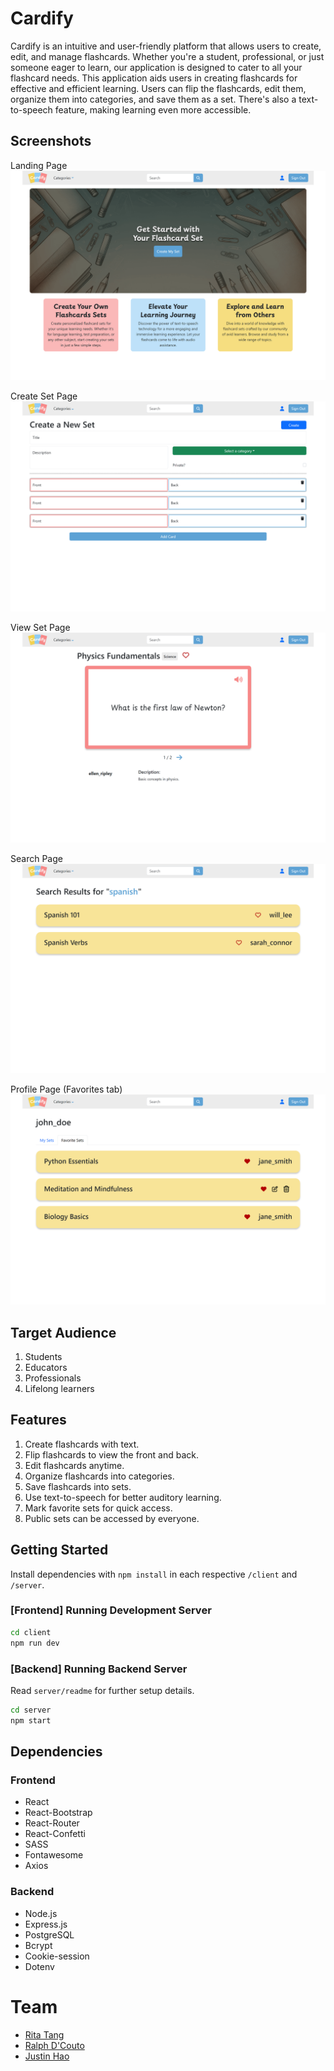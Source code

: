 # Cardify

Cardify is an intuitive and user-friendly platform that allows users to create, edit, and manage flashcards. Whether you're a student, professional, or just someone eager to learn, our application is designed to cater to all your flashcard needs. This application aids users in creating flashcards for effective and efficient learning. Users can flip the flashcards, edit them, organize them into categories, and save them as a set. There's also a text-to-speech feature, making learning even more accessible.

## Screenshots
Landing Page
!["Homepage"](./docs/cardify_homepage.png)

Create Set Page
!["Create Set"](./docs/cardify_set-create.png)

View Set Page
!["View Set"](./docs/cardify_set-view.png)

Search Page
!["Search Set"](./docs/cardify_search.png)

Profile Page (Favorites tab)
!["Profile Page with the favorites tab active"](./docs/cardify_profile-favorites.png)

## Target Audience

1. Students
2. Educators
3. Professionals
4. Lifelong learners

## Features

1. Create flashcards with text.
2. Flip flashcards to view the front and back.
3. Edit flashcards anytime.
4. Organize flashcards into categories.
5. Save flashcards into sets.
6. Use text-to-speech for better auditory learning.
7. Mark favorite sets for quick access.
8. Public sets can be accessed by everyone.

## Getting Started

Install dependencies with `npm install` in each respective `/client` and `/server`.

### [Frontend] Running Development Server

```sh
cd client
npm run dev
```

### [Backend] Running Backend Server

Read `server/readme` for further setup details.

```sh
cd server
npm start
```

## Dependencies

### Frontend

- React
- React-Bootstrap
- React-Router
- React-Confetti
- SASS
- Fontawesome
- Axios

### Backend

- Node.js
- Express.js
- PostgreSQL
- Bcrypt
- Cookie-session
- Dotenv

# Team

- [Rita Tang](https://github.com/ritatanght)
- [Ralph D'Couto](https://github.com/ironmaiden59)
- [Justin Hao](https://github.com/jhaoY)
